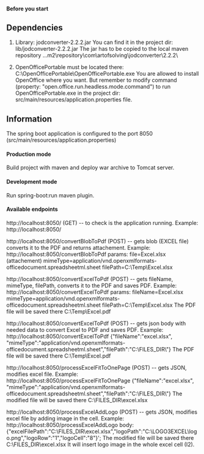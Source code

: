 #### Before you start

## Dependencies

1) Library: jodconverter-2.2.2.jar
You can find it in the project dir: lib/jodconverter-2.2.2.jar
The jar has to be copied to the local maven repository ..\.m2\repository\com\artofsolving\jodconverter\2.2.2\

2) OpenOfficePortable must be located there: C:\\OpenOfficePortable\\OpenOfficePortable.exe
You are allowed to install OpenOffice where you want. But remember to modify command
(property: "open.office.run.headless.mode.command") to run OpenOfficePortable.exe
in the project dir: src/main/resources/application.properties file.

## Information
The spring boot application is configured to the port 8050 (src/main/resources/application.properties)

#### Production mode
Build project with maven and deploy war archive to Tomcat server.

#### Development mode
Run spring-boot:run maven plugin.

#### Available endpoints
http://localhost:8050/                  (GET)  -- to check is the application running.
    Example: http://localhost:8050/

http://localhost:8050/convertBlobToPdf  (POST) -- gets blob (EXCEL file) converts it to the PDF and returns attachement.
    Example: http://localhost:8050/convertBlobToPdf
        params: file=Excel.xlsx (attachement)
                mimeType=application/vnd.openxmlformats-officedocument.spreadsheetml.sheet
                filePath=C:\\Temp\\Excel.xlsx

http://localhost:8050/convertExcelToPdf (POST) -- gets fileName, mimeType, filePath, converts it to the PDF and saves PDF.
    Example: http://localhost:8050/convertExcelToPdf
        params: fileName=Excel.xlsx
                mimeType=application/vnd.openxmlformats-officedocument.spreadsheetml.sheet
                filePath=C:\\Temp\\Excel.xlsx
    The PDF file will be saved there C:\\Temp\\Excel.pdf

http://localhost:8050/convertExcelToPdf (POST) -- gets json body with needed data to convert Excel to PDF and saves PDF.
    Example: http://localhost:8050/convertExcelToPdf
        {"fileName":"excel.xlsx", "mimeType":"application/vnd.openxmlformats-officedocument.spreadsheetml.sheet","filePath":"C:\\FILES_DIR\\"}
    The PDF file will be saved there C:\\Temp\\Excel.pdf

http://localhost:8050/processExcelFitToOnePage (POST) -- gets JSON, modifies excel file.
    Example: http://localhost:8050/processExcelFitToOnePage
            {"fileName":"excel.xlsx", "mimeType":"application/vnd.openxmlformats-officedocument.spreadsheetml.sheet","filePath":"C:\\FILES_DIR\\"}
    The modified file will be saved there C:\\FILES_DIR\\excel.xlsx

http://localhost:8050/processExcelAddLogo (POST) -- gets JSON, modifies excel file by adding image in the cell.
    Example: http://localhost:8050/processExcelAddLogo
         body: {"excelFilePath":"C:\\FILES_DIR\\excel.xlsx","logoPath":"C:\\LOGO3EXCEL\\logo.png","logoRow":"1","logoCell":"8"}';
    The modified file will be saved there C:\\FILES_DIR\\excel.xlsx
    It will insert logo image in the whole excel cell (I2).
